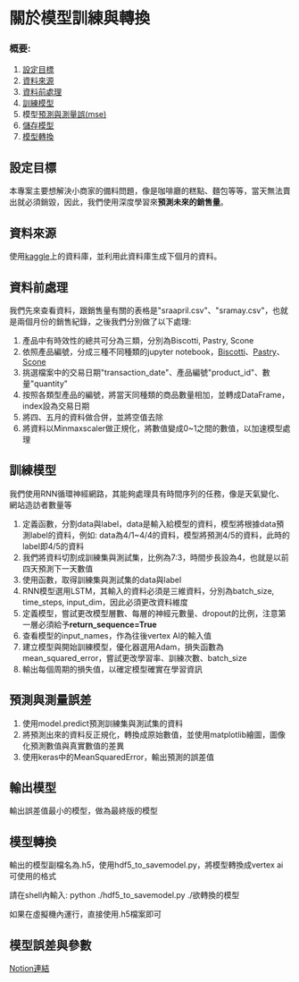 關於模型訓練與轉換
=========================================

### 概要:
1. [設定目標](#設定目標)
2. [資料來源](#資料來源)
3. [資料前處理](#資料前處理)
4. [訓練模型](#訓練模型)
5. 模型[預測與測量誤(mse)](#預測與測量誤差)
6. [儲存模型](#輸出模型)
7. [模型轉換](#模型轉換)

## 設定目標

本專案主要想解決小商家的備料問題，像是咖啡廳的糕點、麵包等等，當天無法賣出就必須銷毀，因此，我們使用深度學習來**預測未來的銷售量**。

## 資料來源

使用[kaggle](https://www.kaggle.com/datasets/ylchang/coffee-shop-sample-data-1113)上的資料庫，並利用此資料庫生成下個月的資料。

## 資料前處理

我們先來查看資料，跟銷售量有關的表格是"sraapril.csv"、"sramay.csv"，也就是兩個月份的銷售紀錄，之後我們分別做了以下處理:
1. 產品中有時效性的總共可分為三類，分別為Biscotti, Pastry, Scone
2. 依照產品編號，分成三種不同種類的jupyter notebook，[Biscotti](./GRU_V1_Biscotti.ipynb)、[Pastry](./GRU_V1_Pastry.ipynb)、[Scone](./GRU_V1_Scone.ipynb)
3. 挑選檔案中的交易日期"transaction_date"、產品編號"product_id"、數量"quantity"
4. 按照各類型產品的編號，將當天同種類的商品數量相加，並轉成DataFrame，index設為交易日期
5. 將四、五月的資料做合併，並將空值去除
6. 將資料以Minmaxscaler做正規化，將數值變成0~1之間的數值，以加速模型處理

## 訓練模型

我們使用RNN循環神經網路，其能夠處理具有時間序列的任務，像是天氣變化、網站造訪者數量等

1. 定義函數，分割data與label，data是輸入給模型的資料，模型將根據data預測label的資料，例如: data為4/1~4/4的資料，模型將預測4/5的資料，此時的label即4/5的資料
2. 我們將資料切割成訓練集與測試集，比例為7:3，時間步長設為4，也就是以前四天預測下一天數值
3. 使用函數，取得訓練集與測試集的data與label
4. RNN模型選用LSTM，其輸入的資料必須是三維資料，分別為batch_size, time_steps, input_dim，因此必須更改資料維度
5. 定義模型，嘗試更改模型層數、每層的神經元數量、dropout的比例，注意第一層必須給予**return_sequence=True**
6. 查看模型的input_names，作為往後vertex AI的輸入值
7. 建立模型與開始訓練模型，優化器選用Adam，損失函數為mean_squared_error，嘗試更改學習率、訓練次數、batch_size
8. 輸出每個周期的損失值，以確定模型確實在學習資訊

## 預測與測量誤差

1. 使用model.predict預測訓練集與測試集的資料
2. 將預測出來的資料反正規化，轉換成原始數值，並使用matplotlib繪圖，圖像化預測數值與真實數值的差異
3. 使用keras中的MeanSquaredError，輸出預測的誤差值

## 輸出模型

輸出誤差值最小的模型，做為最終版的模型

## 模型轉換

輸出的模型副檔名為.h5，使用hdf5_to_savemodel.py，將模型轉換成vertex ai可使用的格式

請在shell內輸入: python ./hdf5_to_savemodel.py ./欲轉換的模型

如果在虛擬機內運行，直接使用.h5檔案即可

## 模型誤差與參數

[Notion連結](https://boiling-babcat-6c1.notion.site/RNN-Models-d6025392639e4049996d1978cc83a838)
